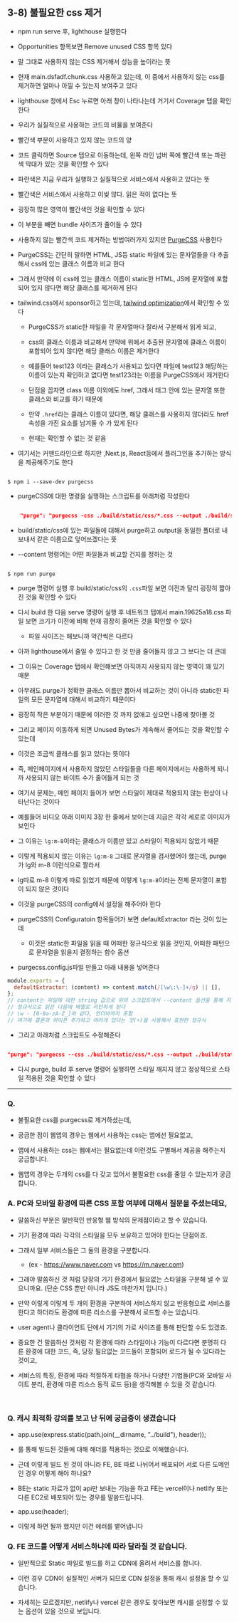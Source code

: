 ## 3-8) 불필요한 css 제거

- npm run serve 후, lighthouse 실행한다

- Opportunities 항목보면 Remove unused CSS 항목 있다

- 말 그대로 사용하지 않는 CSS 제거해서 성능을 높이라는 뜻

- 현재 main.dsfadf.chunk.css 사용하고 있는데, 이 중에서 사용하지 않는 css를 제거하면 얼마나 아낄 수 있는지 보여주고 있다

- lighthouse 창에서 Esc 누르면 아래 창이 나타나는데 거기서 Coverage 탭을 확인한다

- 우리가 실질적으로 사용하는 코드의 비율을 보여준다

- 빨간색 부분이 사용하고 있지 않는 코드의 양

- 코드 클릭하면 Source 탭으로 이동하는데, 왼쪽 라인 넘버 쪽에 빨간색 또는 파란색 막대가 있는 것을 확인할 수 있다

- 파란색은 지금 우리가 실행하고 실질적으로 서비스에서 사용하고 있다는 뜻

- 빨간색은 서비스에서 사용하고 이씾 않다. 읽은 적이 없다는 뜻

- 굉장히 많은 영역이 빨간색인 것을 확인할 수 있다

- 이 부분을 빼면 bundle 사이즈가 줄어들 수 있다

- 사용하지 않는 빨간색 코드 제거하는 방법여러가지 있지만 [PurgeCSS](https://purgecss.com/) 사용한다

- PurgeCSS는 간단히 말하면 HTML, JS등 static 파일에 있는 문자열들을 다 추출해서 css에 있는 클래스 이름과 비교 한다

- 그래서 만약에 이 css에 있는 클래스 이름이 static한 HTML, JS에 문자열에 포함되어 있지 않다면 해당 클래스를 제거하게 된다

- tailwind.css에서 sponsor하고 있는데, [tailwind optimization](https://tailwindcss.com/docs/optimizing-for-production)에서 확인할 수 있다

  - PurgeCSS가 static한 파일을 각 문자열마다 잘라서 구분해서 읽게 되고,

  - css의 클래스 이름과 비교해서 만약에 위에서 추출된 문자열에 클래스 이름이 포함되어 있지 않다면 해당 클래스 이름은 제거한다

  - 예를들어 test123 이라는 클래스가 사용되고 있다면 파일에 test123 해당하는 이름이 있는지 확인하고 없다면 test123라는 이름을 PurgeCSS에서 제거한다

  - 단점을 꼽자면 class 이름 이외에도 href, 그래서 태그 안에 있는 문자열 또한 클래스와 비교를 하기 때문에

  - 만약 `.href`라는 클래스 이름이 있다면, 해당 클래스를 사용하지 않더라도 href 속성을 가진 요소를 남겨둘 수 가 있게 된다

  - 현재는 확인할 수 없는 것 같음

- 여기서는 커맨드라인으로 하지만 ,Next.js, React등에서 플러그인을 추가하는 방식을 제공해주기도 한다

```shell

$ npm i --save-dev purgecss

```

- purgeCSS에 대한 명령을 실행하는 스크립트를 아래처럼 작성한다

```json

    "purge": "purgecss -css ./build/static/css/*.css --output ./build/static/css/ --content ./build/index.html ./build/static/js/*.js"

```

- build/static/css에 있는 파일들에 대해서 purge하고 output을 동일한 폴더로 내보내서 같은 이름으로 덮어쓰겠다는 뜻

- --content 명령어는 어떤 파일들과 비교할 건지를 정하는 것

```shell

$ npm run purge

```

- purge 명령어 실행 후 build/static/css의 `.css`파일 보면 이전과 달리 굉장히 짧아진 것을 확인할 수 있다

- 다시 build 한 다음 serve 명령어 실행 후 네트워크 탭에서 main.19625a18.css 파일 보면 크기가 이전에 비해 현재 굉장히 줄어든 것을 확인할 수 있다

  - 파일 사이즈는 해보니까 약간씩은 다르다

- 아까 lighthouse에서 줄일 수 있다고 한 것 만큼 줄어들지 않고 그 보다는 더 큰데

- 그 이유는 Coverage 탭에서 확인해보면 아직까지 사용되지 않는 영역이 꽤 있기 때문

- 아무래도 purge가 정확한 클래스 이름만 뽑아서 비교하는 것이 아니라 static한 파일의 모든 문자열에 대해서 비교하기 때문이다

- 굉장히 작은 부분이기 때문에 이러한 것 까지 없애고 싶으면 나중에 찾아볼 것

- 그리고 페이지 이동하게 되면 Unused Bytes가 계속해서 줄어드는 것을 확인할 수 있는데

- 이것은 조금씩 클래스를 읽고 있다는 뜻이다

- 즉, 메인페이지에서 사용하지 않았던 스타일들을 다른 페이지에서는 사용하게 되니까 사용되지 않는 바이트 수가 줄어들게 되는 것

- 여기서 문제는, 메인 페이지 들어가 보면 스타일이 제대로 적용되지 않는 현상이 나타난다는 것이다

- 예를들어 비디오 아래 이미지 3장 한 줄에서 보이는데 지금은 각각 세로로 이미지가 보인다

- 그 이유는 `lg:m-8`이라는 클래스가 이름만 있고 스타일이 적용되지 않았기 때문

- 이렇게 적용되지 않는 이유는 `lg:m-8` 그대로 문자열을 검사했어야 했는데, purge가 lg와 m-8 이런식으로 짤라서

- lg따로 m-8 이렇게 따로 읽었기 때문에 이렇게 `lg:m-8`이라는 전체 문자열이 포함이 되지 않은 것이다

- 이것을 purgeCSS의 config에서 설정을 해주어야 한다

- purgeCSS의 Configuratoin 항목들어가 보면 defaultExtractor 라는 것이 있는데

  - 이것은 static한 파일을 읽을 때 어떠한 정규식으로 읽을 것인지, 어떠한 패턴으로 문자열을 읽을지 결정하는 함수 옵션

- purgecss.config.js파일 만들고 아래 내용을 넣어준다

```js
module.exports = {
  defaultExtractor: (content) => content.match(/[\w\:\-]+/g) || [],
};
// content는 파일에 대한 string 값으로 위의 스크립트에서 --content 옵션을 통해 지정한 파일의 문자열을 그대로 읽은 값
// 정규식으로 읽은 다음에 배열로 리턴하게 된다
// \w - [0-9a-zA-Z_]와 같다, 언더바까지 포함
// 여기에 콜론과 하이픈 추가하고 여러개 있다는 것(+)을 사용해서 표현한 정규식
```

- 그리고 아래처럼 스크립트도 수정해준다

```json

"purge": "purgecss --css ./build/static/css/*.css --output ./build/static/css/ --content ./build/index.html ./build/static/js/*.js --config ./purgecss.config.js"

```

- 다시 purge, build 후 serve 명령어 실행하면 스타일 깨지지 않고 정상적으로 스타일 적용된 것을 확인할 수 있다

---

### Q.

- 불필요한 css를 purgecss로 제거하셨는데,

- 궁금한 점이 웹앱의 경우는 웹에서 사용하는 css는 앱에선 필요없고,

- 앱에서 사용하는 css는 웹에서는 필요없는데 이런것도 구별해서 제공을 해주는지 궁금합니다.

- 웹앱의 경우는 두개의 css를 다 갖고 있어서 불필요한 css를 줄일 수 있는지가 궁금합니다.

### A. PC와 모바일 환경에 따른 CSS 포함 여부에 대해서 질문을 주셨는데요,

- 말씀하신 부분은 일반적인 반응형 웹 방식의 문제점이라고 할 수 있습니다.

- 기기 환경에 따라 각각의 스타일을 모두 보유하고 있어야 한다는 단점이죠.

- 그래서 일부 서비스들은 그 둘의 환경을 구분합니다.

  - (ex - https://www.naver.com vs https://m.naver.com)

- 그래야 말씀하신 것 처럼 당장의 기기 환경에서 필요없는 스타일을 구분해 낼 수 있으니까요. (단순 CSS 뿐만 아니라 JS도 마찬가지 입니다.)

- 만약 이렇게 이렇게 두 개의 환경을 구분하여 서비스하지 않고 반응형으로 서비스를 한다고 하더라도 환경에 따른 리소스를 구분해서 로드할 수는 있습니다.

- user agent나 클라이언트 단에서 기기의 가로 사이즈를 통해 판단할 수도 있겠죠.

- 중요한 건 말씀하신 것처럼 각 환경에 따라 스타일이나 기능이 다르다면 분명히 다른 환경에 대한 코드, 즉, 당장 필요없는 코드들이 포함되어 로드가 될 수 있다라는 것이고,

- 서비스의 특징, 환경에 따라 적절하게 타협을 하거나 다양한 기법들(PC와 모바일 사이트 분리, 환경에 따른 리소스 동적 로드 등)을 생각해볼 수 있을 것 같습니다.

<br/>

### Q. 캐시 최적화 강의를 보고 난 뒤에 궁금증이 생겼습니다

- app.use(express.static(path.join(\_\_dirname, "../build"), header));

- 를 통해 빌드된 것들에 대해 해더를 적용하는 것으로 이해했습니다.

- 근데 이렇게 빌드 된 것이 아니라 FE, BE 따로 나뉘어서 배포되어 서로 다른 도메인인 경우 어떻게 해야 하나요?

- BE는 static 자료가 없이 api만 보내는 기능을 하고 FE는 vercel이나 netlify 또는 다른 EC2로 배포되어 있는 경우를 말씀드립니다.

- app.use(header);

- 이렇게 하면 될까 했지만 이건 에러를 뱉어냅니다

### Q. FE 코드를 어떻게 서비스하냐에 따라 달라질 것 같습니다.

- 일반적으로 Static 파일로 빌드를 하고 CDN에 올려서 서비스를 합니다.

- 이런 경우 CDN이 실질적인 서버가 되므로 CDN 설정을 통해 캐시 설정을 할 수 있습니다.

- 자세히는 모르겠지만, netlify나 vercel 같은 경우도 찾아보면 캐시를 설정할 수 있는 옵션이 있을 것으로 보입니다.
